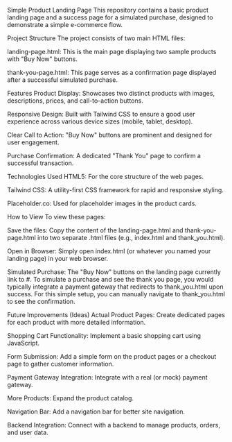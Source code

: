 Simple Product Landing Page
This repository contains a basic product landing page and a success page for a simulated purchase, designed to demonstrate a simple e-commerce flow.

Project Structure
The project consists of two main HTML files:

landing-page.html: This is the main page displaying two sample products with "Buy Now" buttons.

thank-you-page.html: This page serves as a confirmation page displayed after a successful simulated purchase.

Features
Product Display: Showcases two distinct products with images, descriptions, prices, and call-to-action buttons.

Responsive Design: Built with Tailwind CSS to ensure a good user experience across various device sizes (mobile, tablet, desktop).

Clear Call to Action: "Buy Now" buttons are prominent and designed for user engagement.

Purchase Confirmation: A dedicated "Thank You" page to confirm a successful transaction.

Technologies Used
HTML5: For the core structure of the web pages.

Tailwind CSS: A utility-first CSS framework for rapid and responsive styling.

Placeholder.co: Used for placeholder images in the product cards.

How to View
To view these pages:

Save the files: Copy the content of the landing-page.html and thank-you-page.html into two separate .html files (e.g., index.html and thank_you.html).

Open in Browser: Simply open index.html (or whatever you named your landing page) in your web browser.

Simulated Purchase: The "Buy Now" buttons on the landing page currently link to #. To simulate a purchase and see the thank you page, you would typically integrate a payment gateway that redirects to thank_you.html upon success. For this simple setup, you can manually navigate to thank_you.html to see the confirmation.

Future Improvements (Ideas)
Actual Product Pages: Create dedicated pages for each product with more detailed information.

Shopping Cart Functionality: Implement a basic shopping cart using JavaScript.

Form Submission: Add a simple form on the product pages or a checkout page to gather customer information.

Payment Gateway Integration: Integrate with a real (or mock) payment gateway.

More Products: Expand the product catalog.

Navigation Bar: Add a navigation bar for better site navigation.

Backend Integration: Connect with a backend to manage products, orders, and user data.
